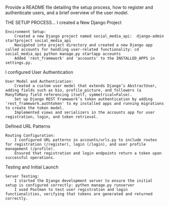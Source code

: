 Provide a README file detailing the setup process, how to register and authenticate users, and a brief overview of the user model.

THE SETUP PROCESS...
I created a New Django Project

    Environment Setup:
        Created a new Django project named social_media_api:  django-admin startproject social_media_api
        Navigated into project directory and created a new Django app called accounts for handling user-related functionality: cd social_media_api python manage.py startapp accounts
        Added 'rest_framework' and 'accounts' to the INSTALLED_APPS in settings.py.

I configured User Authentication

    User Model and Authentication:
        Created a custom user model that extends Django’s AbstractUser, adding fields such as bio, profile_picture, and followers (a ManyToMany field referencing itself, symmetrical=False).
        Set up Django REST Framework’s token authentication by adding 'rest_framework.authtoken' to my installed apps and running migrations to create the token model.
        Implemented views and serializers in the accounts app for user registration, login, and token retrieval.

Defined URL Patterns

    Routing Configuration:
        I configured URL patterns in accounts/urls.py to include routes for registration (/register), login (/login), and user profile management (/profile).
        Ensured that registration and login endpoints return a token upon successful operations.

Testing and Initial Launch

    Server Testing:
        I started the Django development server to ensure the initial setup is configured correctly: python manage.py runserver
        I used Postman to test user registration and login functionalities, verifying that tokens are generated and returned correctly.

